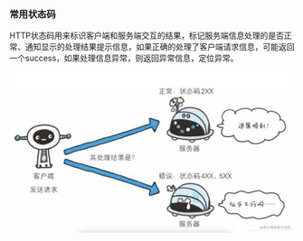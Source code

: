 ### 常用状态码

HTTP状态码用来标识客户端和服务端交互的结果，标记服务端信息处理的是否正常、通知显示的处理结果提示信息，如果正确的处理了客户端请求信息，可能返回一个success，如果处理信息异常，则返回异常信息，定位异常。

![HTTP状态码](./images/i3.png)